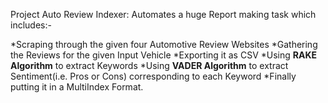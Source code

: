 Project Auto Review Indexer: Automates a huge Report making task which includes:-

*Scraping through the given four Automotive Review Websites
*Gathering the Reviews for the given Input Vehicle
*Exporting it as CSV
*Using **RAKE Algorithm** to extract Keywords
*Using **VADER Algorithm** to extract Sentiment(i.e. Pros or Cons) corresponding to each Keyword 
*Finally putting it in a MultiIndex Format.
